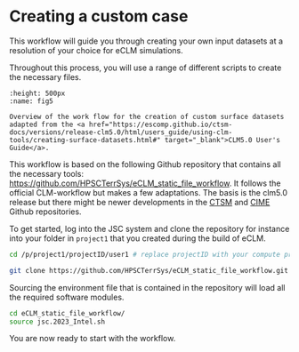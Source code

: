 # Creating a custom case

This workflow will guide you through creating your own input datasets at a resolution of your choice for eCLM simulations.

Throughout this process, you will use a range of different scripts to create the necessary files.

```{figure} ../images/Build_custom_input.png
:height: 500px
:name: fig5

Overview of the work flow for the creation of custom surface datasets adapted from the <a href="https://escomp.github.io/ctsm-docs/versions/release-clm5.0/html/users_guide/using-clm-tools/creating-surface-datasets.html#" target="_blank">CLM5.0 User's Guide</a>.
```
<p>

This workflow is based on the following Github repository that contains all the necessary tools: https://github.com/HPSCTerrSys/eCLM_static_file_workflow. It follows the official CLM-workflow but makes a few adaptations. The basis is the clm5.0 release but there might be newer developments in the <a href="https://github.com/ESCOMP/CTSM.git" target="_blank">CTSM</a> and <a href="https://github.com/ESMCI/cime.git" target="_blank">CIME</a> Github repositories. 

To get started, log into the JSC system and clone the repository for instance into your folder in `project1` that you created during the build of eCLM.

```sh
cd /p/project1/projectID/user1 # replace projectID with your compute project and user1 with your username

git clone https://github.com/HPSCTerrSys/eCLM_static_file_workflow.git 
```

Sourcing the environment file that is contained in the repository will load all the required software modules.

```sh
cd eCLM_static_file_workflow/
source jsc.2023_Intel.sh
```
You are now ready to start with the workflow.

```{tableofcontents}
```